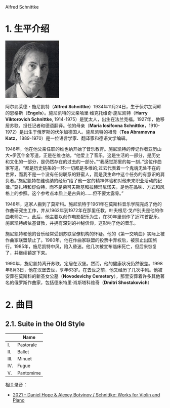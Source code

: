 <section id="title">Alfred Schnittke</section>

# 1. 生平介绍

![](2022-02-03-18-43-37.png)

阿尔弗莱德・施尼凯特（**Alfred Schnittke**）1934年11月24日，生于伏尔加河畔的恩格斯（**Engels**）。施尼凯特的父亲哈里·维克托维奇·施尼凯特（**Harry Viktorovich Schnittke**, 1914-1975）是犹太人，出生在法兰克福。1927年，他移居苏联，担任记者和德语翻译。他的母亲（**Maria Iosifovna Schnittke**，1910-1972）是出生于俄罗斯的伏尔加德国人。施尼凯特的祖母（**Tea Abramovna Katz**，1889-1970）是一位语言学家、翻译家和德语文学编辑。

1946年，他在他父亲任职的维也纳开始了音乐教育。施尼凯特的传记作者亚历山大•伊瓦什金写道，正是在维也纳，“他爱上了音乐，这是生活的一部分，是历史和文化的一部分，是仍然存在的过去的一部分。”“我感觉那里的每一刻，”这位作曲家写道，“都是历史链条的一环:一切都是多维的;过去代表着一个鬼魂无处不在的世界，而我不是一个没有任何联系的野蛮人，而是我生命中这个任务的有意识的肩负者。”施尼凯特在维也纳的经历“给了他一定的精神体验和对他未来职业活动的纪律。”莫扎特和舒伯特，而不是柴可夫斯基和拉赫玛尼诺夫，是他在品味、方式和风格上的参照。这个参考点本质上是古典的……但不要太露骨。”

1948年，这家人搬到了莫斯科。施尼凯特于1961年在莫斯科音乐学院完成了他的作曲研究生工作，并从1962年到1972年在那里任教。叶夫根尼·戈卢别夫是他的作曲老师之一。此后，他主要以创作电影配乐为生，在30年里创作了近70首配乐。施尼凯特皈依基督教，并拥有深刻的神秘信仰，这影响了他的音乐。

施尼凯特和他的音乐经常受到苏联官僚机构的怀疑。他的《第一交响曲》实际上被作曲家联盟禁止了。1980年，他在作曲家联盟的投票中弃权后，被禁止出国旅行。1985年，施尼凯特中风，陷入昏迷。他几次被宣布临床死亡，但后来恢复了，并继续镇定下来。

1990年，施尼凯特离开苏联，定居在汉堡。然而，他的健康状况仍然很差。1998年8月3日，他在汉堡去世，享年63岁。在去世之前，他又经历了几次中风。他被安葬在莫斯科的新圣女公墓（**Novodevichy Cemetery**），那里安葬着许多其他著名的俄罗斯作曲家，包括德米特里·肖斯塔科维奇（**Dmitri Shostakovich**）

# 2. 曲目

## 2.1. Suite in the Old Style

|      | Name      |
| ---- | --------- |
| I.   | Pastorale |
| II.  | Ballet    |
| III. | Minuet    |
| IV.  | Fugue     |
| V.   | Pantomime |

相关录音：

* [2021 - Daniel Hope & Alexey Botvinov / Schnittke: Works for Violin and Piano](https://music.apple.com/cn/album/schnittke-works-for-violin-and-piano/1542233773)

